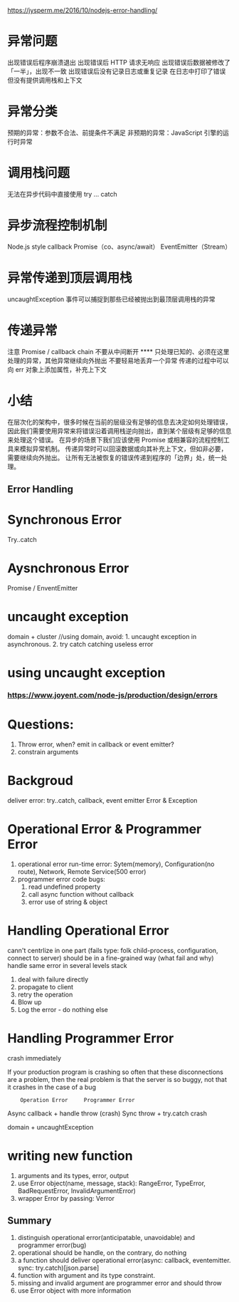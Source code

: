 https://jysperm.me/2016/10/nodejs-error-handling/
# 异常问题
出现错误后程序崩溃退出
出现错误后 HTTP 请求无响应
出现错误后数据被修改了「一半」，出现不一致
出现错误后没有记录日志或重复记录
在日志中打印了错误但没有提供调用栈和上下文

# 异常分类
预期的异常：参数不合法、前提条件不满足
非预期的异常：JavaScript 引擎的运行时异常

# 调用栈问题
无法在异步代码中直接使用 try … catch 

# 异步流程控制机制
Node.js style callback
Promise（co、async/await）
EventEmitter（Stream）

# 异常传递到顶层调用栈
uncaughtException 事件可以捕捉到那些已经被抛出到最顶层调用栈的异常

# 传递异常
注意 Promise / callback chain 不要从中间断开
**** 只处理已知的、必须在这里处理的异常，其他异常继续向外抛出
不要轻易地丢弃一个异常
传递的过程中可以向 err 对象上添加属性，补充上下文

# 小结
在层次化的架构中，很多时候在当前的层级没有足够的信息去决定如何处理错误，因此我们需要使用异常来将错误沿着调用栈逆向抛出，直到某个层级有足够的信息来处理这个错误。
在异步的场景下我们应该使用 Promise 或相兼容的流程控制工具来模拟异常机制。
传递异常时可以回滚数据或向其补充上下文，但如非必要，需要继续向外抛出。
让所有无法被恢复的错误传递到程序的「边界」处，统一处理。

## Error Handling
# Synchronous Error
Try..catch
# Aysnchronous Error
Promise / EnventEmitter
# uncaught exception
domain + cluster
//using domain, avoid: 1. uncaught exception in asynchronous. 2. try catch catching useless error
# using uncaught exception

### https://www.joyent.com/node-js/production/design/errors

# Questions:
1. Throw error, when? emit in callback or event emitter?
2. constrain arguments

# Backgroud
deliver error: try..catch, callback, event emitter
Error & Exception

# Operational Error & Programmer Error
1. operational error
    run-time error: Sytem(memory), Configuration(no route), Network, Remote Service(500 error)
2. programmer error
    code bugs: 
    1. read undefined property
    2. call async function without callback
    3. error use of string & object

# Handling Operational Error
cann't centrlize in one part (fails type: folk child-process, configuration, connect to server)
should be in a fine-grained way (what fail and why)
handle same error in several levels stack

1. deal with failure directly
2. propagate to client
3. retry the operation
4. Blow up
5. Log the error - do nothing else

# Handling Programmer Error
crash immediately

If your production program is crashing so often that these disconnections are a problem, then the real problem is that the server is so buggy, not that it crashes in the case of a bug

        Operation Error     Programmer Error
Async   callback + handle   throw (crash)
Sync    throw + try.catch   crash

domain + uncaughtException

# writing new function
1. arguments and its types, error, output
2. use Error object(name, message, stack): RangeError, TypeError, BadRequestError, InvalidArgumentError)
3. wrapper Error by passing: Verror

## Summary
1. distinguish operational error(anticipatable, unavoidable) and programmer error(bug)
2. operational should be handle, on the contrary, do nothing
3. a function should deliver operational error(async: callback, eventemitter. sync: try.catch)[json.parse]
4. function with argument and its type constraint.
5. missing and invalid argument are programmer error and should throw
6. use Error object with more information